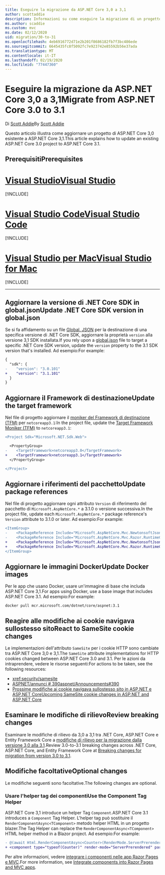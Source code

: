 ```yaml
---
title: Eseguire la migrazione da ASP.NET Core 3,0 a 3,1
author: scottaddie
description: Informazioni su come eseguire la migrazione di un progetto ASP.NET Core 3,0 ASP.NET Core 3,1.
ms.author: scaddie
ms.custom: mvc
ms.date: 02/12/2020
uid: migration/30-to-31
ms.openlocfilehash: 4eb6916772d71e2b201f8686182fb7f3bc486ede
ms.sourcegitcommit: 6645435fc8f5092fc7e923742e85592b56e37ada
ms.translationtype: MT
ms.contentlocale: it-IT
ms.lasthandoff: 02/19/2020
ms.locfileid: "77447360"
---
```

# <a name="migrate-from-aspnet-core-30-to-31"></a><span data-ttu-id="fae4e-103">Eseguire la migrazione da ASP.NET Core 3,0 a 3,1</span><span class="sxs-lookup"><span data-stu-id="fae4e-103">Migrate from ASP.NET Core 3.0 to 3.1</span></span>

<span data-ttu-id="fae4e-104">Di [Scott Addie](https://github.com/scottaddie)</span><span class="sxs-lookup"><span data-stu-id="fae4e-104">By [Scott Addie](https://github.com/scottaddie)</span></span>

<span data-ttu-id="fae4e-105">Questo articolo illustra come aggiornare un progetto di ASP.NET Core 3,0 esistente a ASP.NET Core 3,1.</span><span class="sxs-lookup"><span data-stu-id="fae4e-105">This article explains how to update an existing ASP.NET Core 3.0 project to ASP.NET Core 3.1.</span></span>

## <a name="prerequisites"></a><span data-ttu-id="fae4e-106">Prerequisiti</span><span class="sxs-lookup"><span data-stu-id="fae4e-106">Prerequisites</span></span>

# <a name="visual-studio"></a>[<span data-ttu-id="fae4e-107">Visual Studio</span><span class="sxs-lookup"><span data-stu-id="fae4e-107">Visual Studio</span></span>](#tab/visual-studio)

[!INCLUDE[](~/includes/net-core-prereqs-vs-3.1.md)]

# <a name="visual-studio-code"></a>[<span data-ttu-id="fae4e-108">Visual Studio Code</span><span class="sxs-lookup"><span data-stu-id="fae4e-108">Visual Studio Code</span></span>](#tab/visual-studio-code)

[!INCLUDE[](~/includes/net-core-prereqs-vsc-3.1.md)]

# <a name="visual-studio-for-mac"></a>[<span data-ttu-id="fae4e-109">Visual Studio per Mac</span><span class="sxs-lookup"><span data-stu-id="fae4e-109">Visual Studio for Mac</span></span>](#tab/visual-studio-mac)

[!INCLUDE[](~/includes/net-core-prereqs-mac-3.1.md)]

---

## <a name="update-net-core-sdk-version-in-globaljson"></a><span data-ttu-id="fae4e-110">Aggiornare la versione di .NET Core SDK in global.json</span><span class="sxs-lookup"><span data-stu-id="fae4e-110">Update .NET Core SDK version in global.json</span></span>

<span data-ttu-id="fae4e-111">Se si fa affidamento su un file [Global. JSON](/dotnet/core/tools/global-json) per la destinazione di una specifica versione di .NET Core SDK, aggiornare la proprietà `version` alla versione 3,1 SDK installata.</span><span class="sxs-lookup"><span data-stu-id="fae4e-111">If you rely upon a [global.json](/dotnet/core/tools/global-json) file to target a specific .NET Core SDK version, update the `version` property to the 3.1 SDK version that's installed.</span></span> <span data-ttu-id="fae4e-112">Ad esempio:</span><span class="sxs-lookup"><span data-stu-id="fae4e-112">For example:</span></span>

```diff
{
  "sdk": {
-    "version": "3.0.101"
+    "version": "3.1.101"
  }
}
```

## <a name="update-the-target-framework"></a><span data-ttu-id="fae4e-113">Aggiornare il Framework di destinazione</span><span class="sxs-lookup"><span data-stu-id="fae4e-113">Update the target framework</span></span>

<span data-ttu-id="fae4e-114">Nel file di progetto aggiornare il [moniker del Framework di destinazione (TFM)](/dotnet/standard/frameworks) per `netcoreapp3.1`:</span><span class="sxs-lookup"><span data-stu-id="fae4e-114">In the project file, update the [Target Framework Moniker (TFM)](/dotnet/standard/frameworks) to `netcoreapp3.1`:</span></span>

```diff
<Project Sdk="Microsoft.NET.Sdk.Web">

  <PropertyGroup>
-    <TargetFramework>netcoreapp3.0</TargetFramework>
+    <TargetFramework>netcoreapp3.1</TargetFramework>
  </PropertyGroup>

</Project>
```

## <a name="update-package-references"></a><span data-ttu-id="fae4e-115">Aggiornare i riferimenti del pacchetto</span><span class="sxs-lookup"><span data-stu-id="fae4e-115">Update package references</span></span>

<span data-ttu-id="fae4e-116">Nel file di progetto aggiornare ogni attributo `Version` di riferimento del pacchetto di `Microsoft.AspNetCore.*` a 3.1.0 o versione successiva.</span><span class="sxs-lookup"><span data-stu-id="fae4e-116">In the project file, update each `Microsoft.AspNetCore.*` package reference's `Version` attribute to 3.1.0 or later.</span></span> <span data-ttu-id="fae4e-117">Ad esempio:</span><span class="sxs-lookup"><span data-stu-id="fae4e-117">For example:</span></span>

```diff
<ItemGroup>
-    <PackageReference Include="Microsoft.AspNetCore.Mvc.NewtonsoftJson" Version="3.0.0" />
-    <PackageReference Include="Microsoft.AspNetCore.Mvc.Razor.RuntimeCompilation" Version="3.0.0" Condition="'$(Configuration)' == 'Debug'" />
+    <PackageReference Include="Microsoft.AspNetCore.Mvc.NewtonsoftJson" Version="3.1.1" />
+    <PackageReference Include="Microsoft.AspNetCore.Mvc.Razor.RuntimeCompilation" Version="3.1.1" Condition="'$(Configuration)' == 'Debug'" />
</ItemGroup>
```

## <a name="update-docker-images"></a><span data-ttu-id="fae4e-118">Aggiornare le immagini Docker</span><span class="sxs-lookup"><span data-stu-id="fae4e-118">Update Docker images</span></span>

<span data-ttu-id="fae4e-119">Per le app che usano Docker, usare un'immagine di base che includa ASP.NET Core 3,1.</span><span class="sxs-lookup"><span data-stu-id="fae4e-119">For apps using Docker, use a base image that includes ASP.NET Core 3.1.</span></span> <span data-ttu-id="fae4e-120">Ad esempio:</span><span class="sxs-lookup"><span data-stu-id="fae4e-120">For example:</span></span>

```console
docker pull mcr.microsoft.com/dotnet/core/aspnet:3.1
```

## <a name="react-to-samesite-cookie-changes"></a><span data-ttu-id="fae4e-121">Reagire alle modifiche ai cookie navigava sullostesso sito</span><span class="sxs-lookup"><span data-stu-id="fae4e-121">React to SameSite cookie changes</span></span>

<span data-ttu-id="fae4e-122">Le implementazioni dell'attributo `SameSite` per i cookie HTTP sono cambiate tra ASP.NET Core 3,0 e 3,1.</span><span class="sxs-lookup"><span data-stu-id="fae4e-122">The `SameSite` attribute implementations for HTTP cookies changed between ASP.NET Core 3.0 and 3.1.</span></span> <span data-ttu-id="fae4e-123">Per le azioni da intraprendere, vedere le risorse seguenti:</span><span class="sxs-lookup"><span data-stu-id="fae4e-123">For actions to be taken, see the following resources:</span></span>

* <xref:security/samesite>
* [<span data-ttu-id="fae4e-124">ASPNET/annunci # 390</span><span class="sxs-lookup"><span data-stu-id="fae4e-124">aspnet/Announcements#390</span></span>](https://github.com/aspnet/Announcements/issues/390)
* [<span data-ttu-id="fae4e-125">Prossime modifiche ai cookie navigava sullostesso sito in ASP.NET e ASP.NET Core</span><span class="sxs-lookup"><span data-stu-id="fae4e-125">Upcoming SameSite cookie changes in ASP.NET and ASP.NET Core</span></span>](https://devblogs.microsoft.com/aspnet/upcoming-samesite-cookie-changes-in-asp-net-and-asp-net-core/)

## <a name="review-breaking-changes"></a><span data-ttu-id="fae4e-126">Esaminare le modifiche di rilievo</span><span class="sxs-lookup"><span data-stu-id="fae4e-126">Review breaking changes</span></span>

<span data-ttu-id="fae4e-127">Esaminare le modifiche di rilievo da 3,0 a 3,1 tra .NET Core, ASP.NET Core e Entity Framework Core a [modifiche di rilievo per la migrazione dalla versione 3,0 alla 3,1](/dotnet/core/compatibility/3.0-3.1).</span><span class="sxs-lookup"><span data-stu-id="fae4e-127">Review 3.0-to-3.1 breaking changes across .NET Core, ASP.NET Core, and Entity Framework Core at [Breaking changes for migration from version 3.0 to 3.1](/dotnet/core/compatibility/3.0-3.1).</span></span>

## <a name="optional-changes"></a><span data-ttu-id="fae4e-128">Modifiche facoltative</span><span class="sxs-lookup"><span data-stu-id="fae4e-128">Optional changes</span></span>

<span data-ttu-id="fae4e-129">Le modifiche seguenti sono facoltative.</span><span class="sxs-lookup"><span data-stu-id="fae4e-129">The following changes are optional.</span></span>

### <a name="use-the-component-tag-helper"></a><span data-ttu-id="fae4e-130">Usare l'helper tag dei componenti</span><span class="sxs-lookup"><span data-stu-id="fae4e-130">Use the Component Tag Helper</span></span>

<span data-ttu-id="fae4e-131">ASP.NET Core 3,1 introduce un helper Tag `Component`.</span><span class="sxs-lookup"><span data-stu-id="fae4e-131">ASP.NET Core 3.1 introduces a `Component` Tag Helper.</span></span> <span data-ttu-id="fae4e-132">L'helper tag può sostituire il `RenderComponentAsync<TComponent>` metodo helper HTML in un progetto blazer.</span><span class="sxs-lookup"><span data-stu-id="fae4e-132">The Tag Helper can replace the `RenderComponentAsync<TComponent>` HTML helper method in a Blazor project.</span></span> <span data-ttu-id="fae4e-133">Ad esempio:</span><span class="sxs-lookup"><span data-stu-id="fae4e-133">For example:</span></span>

```diff
- @(await Html.RenderComponentAsync<Counter>(RenderMode.ServerPrerendered, new { IncrementAmount = 10 }))
+ <component type="typeof(Counter)" render-mode="ServerPrerendered" param-IncrementAmount="10" />
```

<span data-ttu-id="fae4e-134">Per altre informazioni, vedere [integrare i componenti nelle app Razor Pages e MVC](/aspnet/core/blazor/integrate-components?view=aspnetcore-3.1).</span><span class="sxs-lookup"><span data-stu-id="fae4e-134">For more information, see [Integrate components into Razor Pages and MVC apps](/aspnet/core/blazor/integrate-components?view=aspnetcore-3.1).</span></span>
